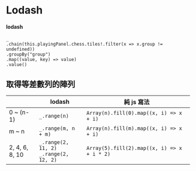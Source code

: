 # Lodash

#### lodash

```
_
.chain(this.playingPanel.chess.tiles!.filter(x => x.group != undefined))
.groupBy("group")
.map((value, key) => value)
.value()
```


## 取得等差數列的陣列

|                | lodash                                       | 純 js 寫法                                  |
| -------------- | -------------------------------------------- | ------------------------------------------- |
| 0 ~ (n-1)      | `_.range(n)`                                 | `Array(n).fill(0).map((x, i) => x + i)`     |
| m ~ n          | `_.range(m, n + m)`                          | `Array(n).fill(m).map((x, i) => x + i)`     |
| 2, 4, 6, 8, 10 | `_.range(2, 11, 2)`<br />`_.range(2, 12, 2)` | `Array(5).fill(2).map((x, i) => x + i * 2)` |
